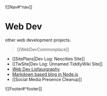![[Nav#^nav]]

# Web Dev
other web development projects.

> [[WebDevCommonplace]]

- [[SitePlans|Dev Log: Neocities Site]]
- [[TwSite|Dev Log: Unnamed TiddlyWiki Site]]
- [Web Dev Lisfauxgraphy]()
- [Markdown based blog in Node.js](https://github.com/MarySeph/node-markdown-blog)
- [[Social Media Presence Cleanup]]

![[Footer#^footer]]